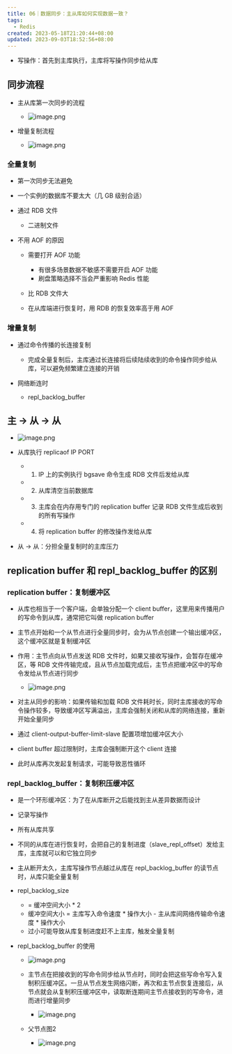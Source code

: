 ```yaml
---
title: 06｜数据同步：主从库如何实现数据一致？
tags:
  - Redis
created: 2023-05-18T21:20:44+08:00
updated: 2023-09-03T18:52:56+08:00
---
```


- 写操作：首先到主库执行，主库将写操作同步给从库

## 同步流程

  - 主从库第一次同步的流程
    - ![image.png](https://cdn.jsdelivr.net/gh/11ze/static/images/redis-06-1.png)

  - 增量复制流程
    - ![image.png](https://cdn.jsdelivr.net/gh/11ze/static/images/redis-06-2.png)

### 全量复制

- 第一次同步无法避免
- 一个实例的数据库不要太大（几 GB 级别合适）
- 通过 RDB 文件
  - 二进制文件

- 不用 AOF 的原因

  - 需要打开 AOF 功能
    - 有很多场景数据不敏感不需要开启 AOF 功能
    - 刷盘策略选择不当会严重影响 Redis 性能
  
  - 比 RDB 文件大
  - 在从库端进行恢复时，用 RDB 的恢复效率高于用 AOF

### 增量复制

- 通过命令传播的长连接复制
  - 完成全量复制后，主库通过长连接将后续陆续收到的命令操作同步给从库，可以避免频繁建立连接的开销

- 网络断连时
  - repl_backlog_buffer

## 主 -> 从 -> 从
  - ![image.png](https://cdn.jsdelivr.net/gh/11ze/static/images/redis-06-3.png)


  - 从库执行 replicaof IP PORT
    - 1. IP 上的实例执行 bgsave 命令生成 RDB 文件后发给从库
    - 2. 从库清空当前数据库
    - 3. 主库会在内存用专门的 replication buffer 记录 RDB 文件生成后收到的所有写操作
    - 4. 将 replication buffer 的修改操作发给从库

  - 从 -> 从：分担全量复制时的主库压力

## replication buffer 和 repl_backlog_buffer 的区别

### replication buffer：复制缓冲区

- 从库也相当于一个客户端，会单独分配一个 client buffer，这里用来传播用户的写命令到从库，通常把它叫做 replication buffer
- 主节点开始和一个从节点进行全量同步时，会为从节点创建一个输出缓冲区，这个缓冲区就是复制缓冲区
- 作用：主节点向从节点发送 RDB 文件时，如果又接收写操作，会暂存在缓冲区，等 RDB 文件传输完成，且从节点加载完成后，主节点把缓冲区中的写命令发给从节点进行同步
  - ![image.png](https://cdn.jsdelivr.net/gh/11ze/static/images/redis-06-4.png)

- 对主从同步的影响：如果传输和加载 RDB 文件耗时长，同时主库接收的写命令操作较多，导致缓冲区写满溢出，主库会强制关闭和从库的网络连接，重新开始全量同步
- 通过 client-output-buffer-limit-slave 配置项增加缓冲区大小

- client buffer 超过限制时，主库会强制断开这个 client 连接
- 此时从库再次发起复制请求，可能导致恶性循环

### repl_backlog_buffer：复制积压缓冲区

- 是一个环形缓冲区：为了在从库断开之后能找到主从差异数据而设计
- 记录写操作
- 所有从库共享
- 不同的从库在进行恢复时，会把自己的复制进度（slave_repl_offset）发给主库，主库就可以和它独立同步
- 主从断开太久，主库写操作节点越过从库在 repl_backlog_buffer 的读节点时，从库只能全量复制
- repl_backlog_size
    - = 缓冲空间大小 * 2
    - 缓冲空间大小 = 主库写入命令速度 * 操作大小 - 主从库间网络传输命令速度 * 操作大小
    - 过小可能导致从库复制进度赶不上主库，触发全量复制

- repl_backlog_buffer 的使用
    - ![image.png](https://cdn.jsdelivr.net/gh/11ze/static/images/redis-06-5.png)
  
    - 主节点在把接收到的写命令同步给从节点时，同时会把这些写命令写入复制积压缓冲区。一旦从节点发生网络闪断，再次和主节点恢复连接后，从节点就会从复制积压缓冲区中，读取断连期间主节点接收到的写命令，进而进行增量同步
      - ![image.png](https://cdn.jsdelivr.net/gh/11ze/static/images/redis-06-6.png)
  
    - 父节点图2
      - ![image.png](https://cdn.jsdelivr.net/gh/11ze/static/images/redis-06-7.png)
